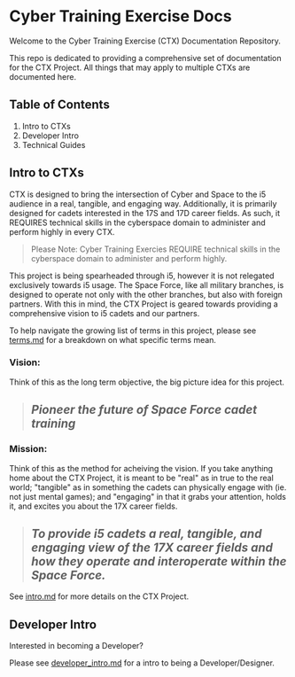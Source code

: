# Cyber Training Exercise Docs

Welcome to the Cyber Training Exercise (CTX) Documentation Repository.

This repo is dedicated to providing a comprehensive set of documentation for the CTX Project. All things that may apply to multiple CTXs are documented here.

## Table of Contents

1. Intro to CTXs
1. Developer Intro
1. Technical Guides

## Intro to CTXs

CTX is designed to bring the intersection of Cyber and Space to the i5 audience in a real, tangible, and engaging way. Additionally, it is primarily designed for cadets interested in the 17S and 17D career fields. As such, it REQUIRES technical skills in the cyberspace domain to administer and perform highly in every CTX.

> Please Note: Cyber Training Exercies REQUIRE technical skills in the cyberspace domain to administer and perform highly.

This project is being spearheaded through i5, however it is not relegated exclusively towards i5 usage. The Space Force, like all military branches, is designed to operate not only with the other branches, but also with foreign partners. With this in mind, the CTX Project is geared towards providing a comprehensive vision to i5 cadets and our partners.

To help navigate the growing list of terms in this project, please see [terms.md](terms.md) for a breakdown on what specific terms mean.

### Vision:

Think of this as the long term objective, the big picture idea for this project.


> ## *Pioneer the future of Space Force cadet training*


### Mission:

Think of this as the method for acheiving the vision. If you take anything home about the CTX Project, it is meant to be "real" as in true to the real world; "tangible" as in something the cadets can physically engage with (ie. not just mental games); and "engaging" in that it grabs your attention, holds it, and excites you about the 17X career fields.


> ## *To provide i5 cadets a real, tangible, and engaging view of the 17X career fields and how they operate and interoperate within the Space Force.*


See [intro.md](intro.md) for more details on the CTX Project.

## Developer Intro

Interested in becoming a Developer?

Please see [developer_intro.md](developer_intro.md) for a intro to being a Developer/Designer.
